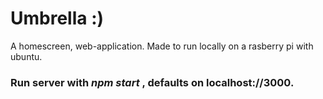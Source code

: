 # Umbrella :)

A homescreen, web-application. Made to run locally on a rasberry pi with ubuntu. 

### Run server with _npm start_ , defaults on localhost://3000.
